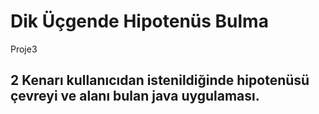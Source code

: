 # Dik Üçgende Hipotenüs Bulma
Proje3

## 2 Kenarı kullanıcıdan istenildiğinde hipotenüsü çevreyi ve alanı bulan java uygulaması.